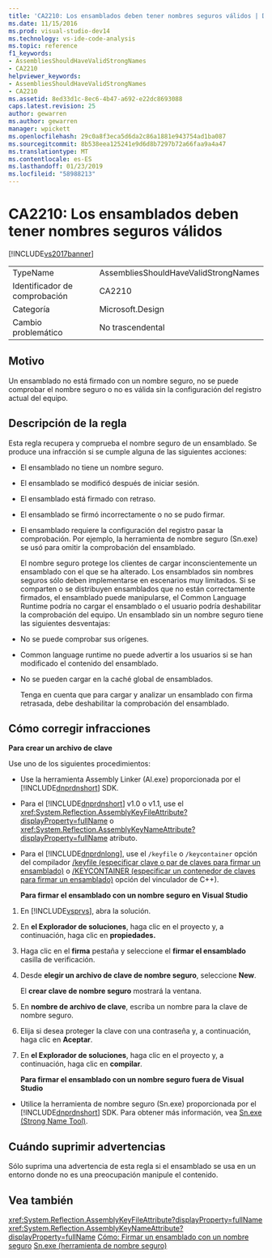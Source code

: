 ```yaml
---
title: 'CA2210: Los ensamblados deben tener nombres seguros válidos | Documentos de Microsoft'
ms.date: 11/15/2016
ms.prod: visual-studio-dev14
ms.technology: vs-ide-code-analysis
ms.topic: reference
f1_keywords:
- AssembliesShouldHaveValidStrongNames
- CA2210
helpviewer_keywords:
- AssembliesShouldHaveValidStrongNames
- CA2210
ms.assetid: 8ed33d1c-8ec6-4b47-a692-e22dc8693088
caps.latest.revision: 25
author: gewarren
ms.author: gewarren
manager: wpickett
ms.openlocfilehash: 29c0a8f3eca5d6da2c86a1881e943754ad1ba087
ms.sourcegitcommit: 8b538eea125241e9d6d8b7297b72a66faa9a4a47
ms.translationtype: MT
ms.contentlocale: es-ES
ms.lasthandoff: 01/23/2019
ms.locfileid: "58988213"
---
```

# <a name="ca2210-assemblies-should-have-valid-strong-names"></a>CA2210: Los ensamblados deben tener nombres seguros válidos
[!INCLUDE[vs2017banner](../includes/vs2017banner.md)]

|||
|-|-|
|TypeName|AssembliesShouldHaveValidStrongNames|
|Identificador de comprobación|CA2210|
|Categoría|Microsoft.Design|
|Cambio problemático|No trascendental|

## <a name="cause"></a>Motivo
 Un ensamblado no está firmado con un nombre seguro, no se puede comprobar el nombre seguro o no es válida sin la configuración del registro actual del equipo.

## <a name="rule-description"></a>Descripción de la regla
 Esta regla recupera y comprueba el nombre seguro de un ensamblado. Se produce una infracción si se cumple alguna de las siguientes acciones:

- El ensamblado no tiene un nombre seguro.

- El ensamblado se modificó después de iniciar sesión.

- El ensamblado está firmado con retraso.

- El ensamblado se firmó incorrectamente o no se pudo firmar.

- El ensamblado requiere la configuración del registro pasar la comprobación. Por ejemplo, la herramienta de nombre seguro (Sn.exe) se usó para omitir la comprobación del ensamblado.

  El nombre seguro protege los clientes de cargar inconscientemente un ensamblado con el que se ha alterado. Los ensamblados sin nombres seguros sólo deben implementarse en escenarios muy limitados. Si se comparten o se distribuyen ensamblados que no están correctamente firmados, el ensamblado puede manipularse, el Common Language Runtime podría no cargar el ensamblado o el usuario podría deshabilitar la comprobación del equipo. Un ensamblado sin un nombre seguro tiene las siguientes desventajas:

- No se puede comprobar sus orígenes.

- Common language runtime no puede advertir a los usuarios si se han modificado el contenido del ensamblado.

- No se pueden cargar en la caché global de ensamblados.

  Tenga en cuenta que para cargar y analizar un ensamblado con firma retrasada, debe deshabilitar la comprobación del ensamblado.

## <a name="how-to-fix-violations"></a>Cómo corregir infracciones
 **Para crear un archivo de clave**

 Use uno de los siguientes procedimientos:

- Use la herramienta Assembly Linker (Al.exe) proporcionada por el [!INCLUDE[dnprdnshort](../includes/dnprdnshort-md.md)] SDK.

- Para el [!INCLUDE[dnprdnshort](../includes/dnprdnshort-md.md)] v1.0 o v1.1, use el <xref:System.Reflection.AssemblyKeyFileAttribute?displayProperty=fullName> o <xref:System.Reflection.AssemblyKeyNameAttribute?displayProperty=fullName> atributo.

- Para el [!INCLUDE[dnprdnlong](../includes/dnprdnlong-md.md)], use el `/keyfile` o `/keycontainer` opción del compilador [/keyfile (especificar clave o par de claves para firmar un ensamblado)](http://msdn.microsoft.com/library/9b71f8c0-541c-4fe5-a0c7-9364f42ecb06) o [/KEYCONTAINER (especificar un contenedor de claves para firmar un ensamblado)](http://msdn.microsoft.com/library/94882d12-b77a-49c7-96d0-18a31aee001e) opción del vinculador de C++).

  **Para firmar el ensamblado con un nombre seguro en Visual Studio**

1. En [!INCLUDE[vsprvs](../includes/vsprvs-md.md)], abra la solución.

2. En **el Explorador de soluciones**, haga clic en el proyecto y, a continuación, haga clic en **propiedades.**

3. Haga clic en el **firma** pestaña y seleccione el **firmar el ensamblado** casilla de verificación.

4. Desde **elegir un archivo de clave de nombre seguro**, seleccione **New**.

    El **crear clave de nombre seguro** mostrará la ventana.

5. En **nombre de archivo de clave**, escriba un nombre para la clave de nombre seguro.

6. Elija si desea proteger la clave con una contraseña y, a continuación, haga clic en **Aceptar**.

7. En **el Explorador de soluciones**, haga clic en el proyecto y, a continuación, haga clic en **compilar**.

   **Para firmar el ensamblado con un nombre seguro fuera de Visual Studio**

-   Utilice la herramienta de nombre seguro (Sn.exe) proporcionada por el [!INCLUDE[dnprdnshort](../includes/dnprdnshort-md.md)] SDK. Para obtener más información, vea [Sn.exe (Strong Name Tool)](http://msdn.microsoft.com/library/c1d2b532-1b8e-4c7a-8ac5-53b801135ec6).

## <a name="when-to-suppress-warnings"></a>Cuándo suprimir advertencias
 Sólo suprima una advertencia de esta regla si el ensamblado se usa en un entorno donde no es una preocupación manipule el contenido.

## <a name="see-also"></a>Vea también
 <xref:System.Reflection.AssemblyKeyFileAttribute?displayProperty=fullName> <xref:System.Reflection.AssemblyKeyNameAttribute?displayProperty=fullName>
 [Cómo: Firmar un ensamblado con un nombre seguro](http://msdn.microsoft.com/library/2c30799a-a826-46b4-a25d-c584027a6c67) [Sn.exe (herramienta de nombre seguro)](http://msdn.microsoft.com/library/c1d2b532-1b8e-4c7a-8ac5-53b801135ec6)
